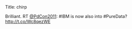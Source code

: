 Title: chirp

Brilliant. RT <a href="http://twitter.com/PdCon2011">@PdCon2011</a>: #IBM is now also into #PureData? <a href="http://t.co/Wc8qezWE">http://t.co/Wc8qezWE</a>

